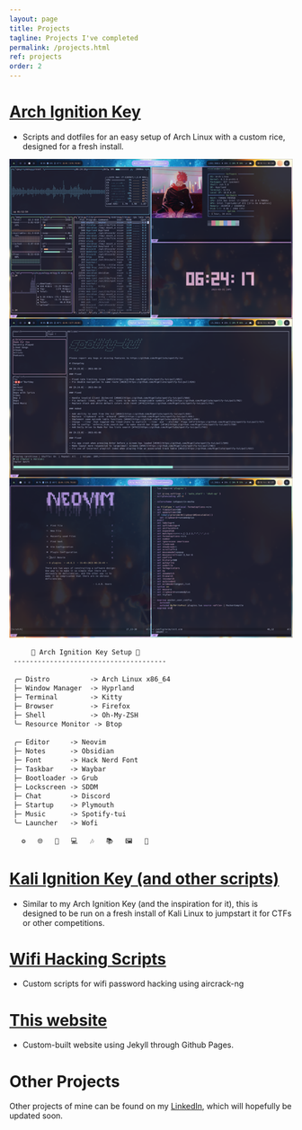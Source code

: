 ```yaml
---
layout: page
title: Projects
tagline: Projects I've completed
permalink: /projects.html
ref: projects
order: 2
---
```




# [Arch Ignition Key](https://github.com/Glitch-Gecko/arch-ignition-key)
- Scripts and dotfiles for an easy setup of Arch Linux with a custom rice, designed for a fresh install.

![Rice](https://raw.githubusercontent.com/Glitch-Gecko/glitch-gecko.github.io/main/images/Rice.png)

```mint
⠀⠀   🚀 Arch Ignition Key Setup 🚀
 --------------------------------------

 ╭─ Distro          -> Arch Linux x86_64
 ├─ Window Manager  -> Hyprland
 ├─ Terminal        -> Kitty
 ├─ Browser         -> Firefox
 ├─ Shell           -> Oh-My-ZSH
 ╰─ Resource Monitor -> Btop

 ╭─ Editor     -> Neovim
 ├─ Notes      -> Obsidian
 ├─ Font       -> Hack Nerd Font
 ├─ Taskbar    -> Waybar
 ├─ Bootloader -> Grub
 ├─ Lockscreen -> SDDM
 ├─ Chat       -> Discord
 ├─ Startup    -> Plymouth
 ├─ Music      -> Spotify-tui
 ╰─ Launcher   -> Wofi

   ⚙️   🌐   🚀   💻   🎶   📚   🖼️   🌈
```


# [Kali Ignition Key (and other scripts)](https://github.com/Glitch-Gecko/personal-kali-scripts)
- Similar to my Arch Ignition Key (and the inspiration for it), this is designed to be run on a fresh install of Kali Linux to jumpstart it for CTFs or other competitions.

# [Wifi Hacking Scripts](https://github.com/Glitch-Gecko/wifi-scripts)
- Custom scripts for wifi password hacking using aircrack-ng

# [This website](https://github.com/Glitch-Gecko/glitch-gecko.github.io)
- Custom-built website using Jekyll through Github Pages.

# Other Projects
Other projects of mine can be found on my [LinkedIn](https://www.linkedin.com/in/nicolas-formella-164187263/), which will hopefully be updated soon.